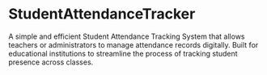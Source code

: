 # StudentAttendanceTracker
A simple and efficient Student Attendance Tracking System that allows teachers or administrators to manage attendance records digitally. Built for educational institutions to streamline the process of tracking student presence across classes.
